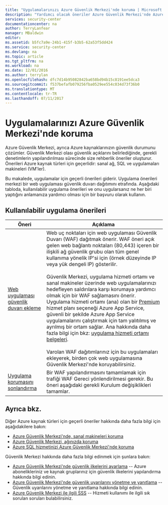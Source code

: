 ```yaml
---
title: "Uygulamalarınızı Azure Güvenlik Merkezi'nde koruma | Microsoft Docs"
description: "Yardımcı olacak öneriler Azure Güvenlik Merkezi'nde Azure uygulamalarınızı korumaya ve güvenlik ilkeleriyle uyumlu olmak bu belge adresleri."
services: security-center
documentationcenter: na
author: TerryLanfear
manager: MBaldwin
editor: 
ms.assetid: b5fc7a9e-24b1-415f-b3b5-62a53f5dd424
ms.service: security-center
ms.devlang: na
ms.topic: article
ms.tgt_pltfrm: na
ms.workload: na
ms.date: 12/01/2016
ms.author: terrylan
ms.openlocfilehash: dfc7d14b95082842ba658bd94b15c8191ee5dca3
ms.sourcegitcommit: f537befafb079256fba0529ee554c034d73f36b0
ms.translationtype: MT
ms.contentlocale: tr-TR
ms.lasthandoff: 07/11/2017
---
```

# <a name="protecting-your-applications-in-azure-security-center"></a>Uygulamalarınızı Azure Güvenlik Merkezi'nde koruma
Azure Güvenlik Merkezi, ayrıca Azure kaynaklarınızın güvenlik durumunu çözümler. Güvenlik Merkezi olası güvenlik açıklarını belirlediğinde, gerekli denetimlerin yapılandırılması sürecinde size rehberlik öneriler oluşturur.  Önerileri Azure kaynak türleri için geçerlidir: sanal ağ, SQL ve uygulamaları makineleri (VM'ler).

Bu makalede, uygulamalar için geçerli önerileri giderir.  Uygulama önerileri merkezi bir web uygulaması güvenlik duvarı dağıtımını etrafında.  Aşağıdaki tabloda, kullanılabilir uygulama önerileri ve onu uygularsanız ne her biri yaptığını anlamanıza yardımcı olması için bir başvuru olarak kullanın.

## <a name="available-application-recommendations"></a>Kullanılabilir uygulama önerileri
| Öneri | Açıklama |
| --- | --- |
| [Web uygulaması güvenlik duvarı ekleme](security-center-add-web-application-firewall.md) |Web uç noktaları için web uygulaması Güvenlik Duvarı (WAF) dağıtmak önerir. WAF öneri açık gelen web bağlantı noktaları (80,443) içeren bir ilişkili ağ güvenlik grubu olan tüm genel kullanıma yönelik IP'si için (örnek düzeyinde IP veya yük dengeli IP) gösterilir.</br></br>Güvenlik Merkezi, uygulama hizmeti ortamı ve sanal makineler üzerinde web uygulamalarınızı hedefleyen saldırılara karşı korumaya yardımcı olmak için bir WAF sağlamasını önerir. Uygulama hizmeti ortamı (ana) olan bir [Premium](https://azure.microsoft.com/pricing/details/app-service/) hizmet planı seçeneği Azure App Service, güvenli bir şekilde Azure App Service uygulamalarını çalıştırmak için tam yalıtılmış ve ayrılmış bir ortam sağlar. Ana hakkında daha fazla bilgi için bkz: [uygulama hizmeti ortamı belgeleri](../app-service/app-service-app-service-environments-readme.md).</br></br>Varolan WAF dağıtımlarınız için bu uygulamaları ekleyerek, birden çok web uygulamasına Güvenlik Merkezi'nde koruyabilirsiniz. |
| [Uygulama korumasını sonlandırma](security-center-add-web-application-firewall.md#finalize-application-protection) |Bir WAF yapılandırmasını tamamlamak için trafiği WAF Gereci yönlendirilmesi gerekir. Bu öneri aşağıdaki gerekli Kurulum değişiklikleri tamamlar. |

## <a name="see-also"></a>Ayrıca bkz.
Diğer Azure kaynak türleri için geçerli öneriler hakkında daha fazla bilgi için aşağıdakilere bakın:

* [Azure Güvenlik Merkezi'nde, sanal makineleri koruma](security-center-virtual-machine-recommendations.md)
* [Azure Güvenlik Merkezi, ağınızda koruma](security-center-network-recommendations.md)
* [Azure SQL hizmetinizi Azure Güvenlik Merkezi'nde koruma](security-center-sql-service-recommendations.md)

Güvenlik Merkezi hakkında daha fazla bilgi edinmek için şunlara bakın:

* [Azure Güvenlik Merkezi'nde güvenlik ilkelerini ayarlama](security-center-policies.md) -- Azure abonelikleriniz ve kaynak gruplarınız için güvenlik ilkelerini yapılandırma hakkında bilgi edinin.
* [Azure Güvenlik Merkezi'nde güvenlik uyarılarını yönetme ve yanıtlama](security-center-managing-and-responding-alerts.md) -- Güvenlik uyarılarını yönetme ve yanıtlama hakkında bilgi edinin.
* [Azure Güvenlik Merkezi ile ilgili SSS](security-center-faq.md) -- Hizmeti kullanımı ile ilgili sık sorulan soruları bulabilirsiniz.
